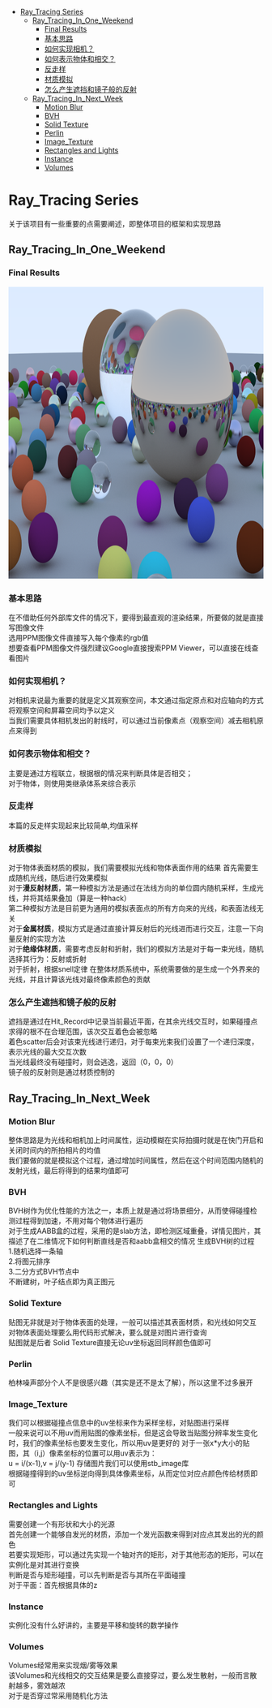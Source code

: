 - [Ray\_Tracing Series](#ray_tracing-series)
  - [Ray\_Tracing\_In\_One\_Weekend](#ray_tracing_in_one_weekend)
    - [Final Results](#final-results)
    - [基本思路](#基本思路)
    - [如何实现相机？](#如何实现相机)
    - [如何表示物体和相交？](#如何表示物体和相交)
    - [反走样](#反走样)
    - [材质模拟](#材质模拟)
    - [怎么产生遮挡和镜子般的反射](#怎么产生遮挡和镜子般的反射)
  - [Ray\_Tracing\_In\_Next\_Week](#ray_tracing_in_next_week)
    - [Motion Blur](#motion-blur)
    - [BVH](#bvh)
    - [Solid Texture](#solid-texture)
    - [Perlin](#perlin)
    - [Image\_Texture](#image_texture)
    - [Rectangles and Lights](#rectangles-and-lights)
    - [Instance](#instance)
    - [Volumes](#volumes)

# Ray_Tracing Series
关于该项目有一些重要的点需要阐述，即整体项目的框架和实现思路  


## Ray_Tracing_In_One_Weekend

### Final Results

<div align=center><img width="1024" height="576" src="https://github.com/Xiaojie-Huang/Ray_Tracing/blob/master/RT_WEEKEND_RESULT.png"/></div>

### 基本思路
在不借助任何外部库文件的情况下，要得到最直观的渲染结果，所要做的就是直接写图像文件  
选用PPM图像文件直接写入每个像素的rgb值  
想要查看PPM图像文件强烈建议Google直接搜索PPM Viewer，可以直接在线查看图片    
   
### 如何实现相机？
对相机来说最为重要的就是定义其观察空间，本文通过指定原点和对应轴向的方式将观察空间和屏幕空间均予以定义  
当我们需要具体相机发出的射线时，可以通过当前像素点（观察空间）减去相机原点来得到

### 如何表示物体和相交？
主要是通过方程联立，根据根的情况来判断具体是否相交；  
对于物体，则使用类继承体系来综合表示

### 反走样
本篇的反走样实现起来比较简单,均值采样

### 材质模拟
对于物体表面材质的模拟，我们需要模拟光线和物体表面作用的结果
首先需要生成随机光线，随后进行效果模拟    
对于**漫反射材质**，第一种模拟方法是通过在法线方向的单位圆内随机采样，生成光线，并将其结果叠加（算是一种hack）  
第二种模拟方法是目前更为通用的模拟表面点的所有方向来的光线，和表面法线无关  
对于**金属材质**，模拟方式是通过直接计算反射后的光线进而进行交互，注意一下向量反射的实现方法  
对于**绝缘体材质**，需要考虑反射和折射，我们的模拟方法是对于每一束光线，随机选择其行为：反射或折射  
对于折射，根据snell定律
在整体材质系统中，系统需要做的是生成一个外界来的光线，并且计算该光线对最终像素颜色的贡献

### 怎么产生遮挡和镜子般的反射
遮挡是通过在Hit_Record中记录当前最近平面，在其余光线交互时，如果碰撞点求得的根不在合理范围，该次交互着色会被忽略  
着色scatter后会对该束光线进行递归，对于每束光束我们设置了一个递归深度，表示光线的最大交互次数  
当光线最终没有碰撞时，则会逃逸，返回（0，0，0）  
镜子般的反射则是通过材质控制的

## Ray_Tracing_In_Next_Week

### Motion Blur
整体思路是为光线和相机加上时间属性，运动模糊在实际拍摄时就是在快门开启和关闭时间内的所拍相片的均值  
我们要做的就是模拟这个过程，通过增加时间属性，然后在这个时间范围内随机的发射光线，最后将得到的结果均值即可

### BVH
BVH树作为优化性能的方法之一，本质上就是通过将场景细分，从而使得碰撞检测过程得到加速，不用对每个物体进行遍历  
对于生成AABB盒的过程，采用的是slab方法，即检测区域重叠，详情见图片，其描述了在二维情况下如何判断直线是否和aabb盒相交的情况
生成BVH树的过程  
1.随机选择一条轴  
2.将图元排序  
3.二分方式BVH节点中  
不断建树，叶子结点即为真正图元

### Solid Texture
贴图无非就是对于物体表面的处理，一般可以描述其表面材质，和光线如何交互  
对物体表面处理要么用代码形式解决，要么就是对图片进行查询  
贴图就是后者
Solid Texture直接无论uv坐标返回同样颜色值即可

### Perlin
柏林噪声部分个人不是很感兴趣（其实是还不是太了解），所以这里不过多展开

### Image_Texture
我们可以根据碰撞点信息中的uv坐标来作为采样坐标，对贴图进行采样  
一般来说可以不用uv而用贴图的像素坐标，但是这会导致当贴图分辨率发生变化时，我们的像素坐标也要发生变化，所以用uv是更好的
对于一张x*y大小的贴图，其（i,j）像素坐标的位置可以用uv表示为：  
u = i/(x-1),v = j/(y-1)
存储图片我们可以使用stb_image库  
根据碰撞得到的uv坐标逆向得到具体像素坐标，从而定位对应点颜色传给材质即可

### Rectangles and Lights
需要创建一个有形状和大小的光源  
首先创建一个能够自发光的材质，添加一个发光函数来得到对应点其发出的光的颜色  
若要实现矩形，可以通过先实现一个轴对齐的矩形，对于其他形态的矩形，可以在实例化是对其进行变换  
判断是否与矩形碰撞，可以先判断是否与其所在平面碰撞  
对于平面：首先根据具体的z

### Instance
实例化没有什么好讲的，主要是平移和旋转的数学操作  

### Volumes
Volumes经常用来实现烟/雾等效果  
该Volumes和光线相交的交互结果是要么直接穿过，要么发生散射，一般而言散射越多，雾效越浓  
对于是否穿过常采用随机化方法  